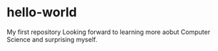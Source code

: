 # hello-world
My first repository
Looking forward to learning more aobut Computer Science and surprising myself. 

